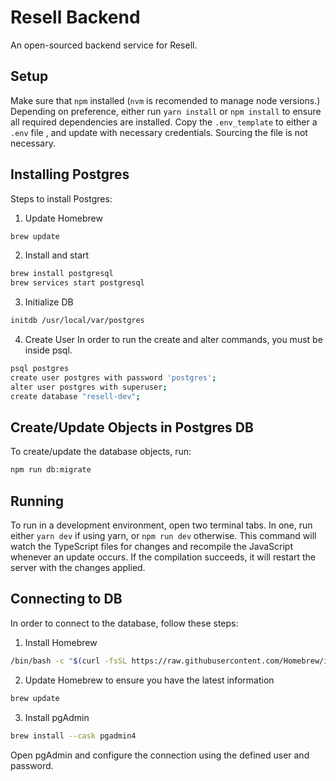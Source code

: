 # Resell Backend

An open-sourced backend service for Resell.

## Setup

Make sure that `npm` installed (`nvm` is recomended to manage node versions.)  
Depending on preference, either run `yarn install` or `npm install` to ensure
all required dependencies are installed. Copy the `.env_template` to either a
`.env` file , and update with necessary credentials. Sourcing the file is not
necessary.

## Installing Postgres

Steps to install Postgres:

1. Update Homebrew 
```bash
brew update
```
2. Install and start
```bash
brew install postgresql
brew services start postgresql
```
3. Initialize DB
```bash
initdb /usr/local/var/postgres
```
4. Create User
In order to run the create and alter commands, you must be inside psql.
```bash
psql postgres
create user postgres with password 'postgres';
alter user postgres with superuser;
create database "resell-dev";
```
## Create/Update Objects in Postgres DB

To create/update the database objects, run:
```bash
npm run db:migrate
```

## Running

To run in a development environment, open two terminal tabs. In one, run either
`yarn dev` if using yarn, or `npm run dev` otherwise. This command will
watch the TypeScript files for changes and recompile the JavaScript whenever an
update occurs. If the compilation succeeds, it will restart the server with the
changes applied.

## Connecting to DB

In order to connect to the database, follow these steps:
1. Install Homebrew
```bash
/bin/bash -c "$(curl -fsSL https://raw.githubusercontent.com/Homebrew/install/HEAD/install.sh)"
```
2. Update Homebrew to ensure you have the latest information
```bash
brew update
```
3. Install pgAdmin
```bash
brew install --cask pgadmin4
```

Open pgAdmin and configure the connection using the defined user and password.